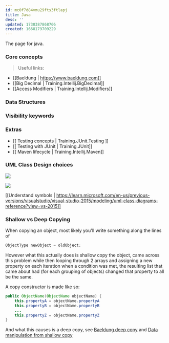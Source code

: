 ```yaml
---
id: mc0f7d84vmu29fts3ftlapj
title: Java
desc: ''
updated: 1730387868706
created: 1668179709229
---
```

The page for java.

### Core concepts

> Useful links:
- [[Baeldung | https://www.baeldung.com]]
- [[Big Decimal | Training.Intellij.BigDecimal]]
- [[Access Modifiers | Training.Intellij.Modifiers]]

### Data Structures

### Visibility keywords

### Extras
- [[ Testing concepts | Training.JUnit.Testing ]]
- [[ Testing with JUnit | Training.JUnit]]
- [[ Maven lifecycle | Training.Intellij.Maven]]

### UML Class Design choices
![](2022-11-25-10-27-18.png)

![](2022-11-25-13-48-48.png)

[[Understand symbols | https://learn.microsoft.com/en-us/previous-versions/visualstudio/visual-studio-2015/modeling/uml-class-diagrams-reference?view=vs-2015]]

### Shallow vs Deep Copying
When copying an object, most likely you'll write something along the lines of
```java
ObjectType newObject = oldObject;
```
However what this actually does is shallow copy the object, came across this problem while then looping through 2 arrays and assigning a new property on each iteration when a condition was met, the resulting list that came about had (for each grouping of objects) changed that property to all be the same.

A copy constructor is made like so:
```java
public ObjectName(ObjectName objectName) {
    this.propertyA = objectName.propertyA
    this.propertyB = objectName.propertyB
    ...
    this.propertyZ = objectName.propertyZ
}
```
And what this causes is a deep copy, see [Baeldung deep copy](https://www.baeldung.com/java-copy-constructor) and [Data manipulation from shallow copy](https://stackoverflow.com/questions/73178356/creating-a-deep-copy-to-prevent-value-manipulation)